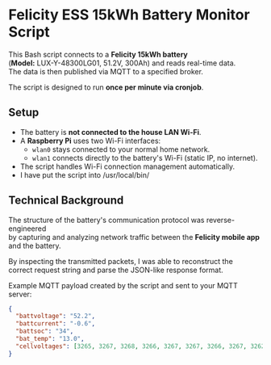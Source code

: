 # Felicity ESS 15kWh Battery Monitor Script

This Bash script connects to a **Felicity 15kWh battery**  
(**Model:** LUX-Y-48300LG01, 51.2V, 300Ah) and reads real-time data.  
The data is then published via MQTT to a specified broker.

The script is designed to run **once per minute via cronjob**.

## Setup

- The battery is **not connected to the house LAN Wi-Fi**.
- A **Raspberry Pi** uses two Wi-Fi interfaces:
  - `wlan0` stays connected to your normal home network.
  - `wlan1` connects directly to the battery's Wi-Fi (static IP, no internet).
- The script handles Wi-Fi connection management automatically.
- I have put the script into /usr/local/bin/

## Technical Background

The structure of the battery's communication protocol was reverse-engineered  
by capturing and analyzing network traffic between the **Felicity mobile app** and the battery.

By inspecting the transmitted packets, I was able to reconstruct the  
correct request string and parse the JSON-like response format.

Example MQTT payload created by the script and sent to your MQTT server:

```json
{
  "battvoltage": "52.2",
  "battcurrent": "-0.6",
  "battsoc": "34",
  "bat_temp": "13.0",
  "cellvoltages": [3265, 3267, 3268, 3266, 3267, 3267, 3266, 3267, 3262, 3262, 3262, 3262, 3262, 3263, 3263, 3263]
}
